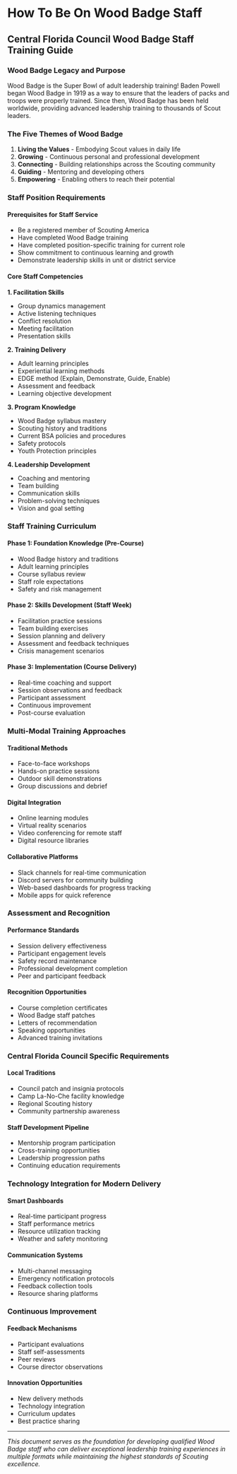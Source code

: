 # How To Be On Wood Badge Staff

## Central Florida Council Wood Badge Staff Training Guide

### Wood Badge Legacy and Purpose

Wood Badge is the Super Bowl of adult leadership training! Baden Powell began Wood Badge in 1919 as a way to ensure that the leaders of packs and troops were properly trained. Since then, Wood Badge has been held worldwide, providing advanced leadership training to thousands of Scout leaders.

### The Five Themes of Wood Badge

1. **Living the Values** - Embodying Scout values in daily life
2. **Growing** - Continuous personal and professional development
3. **Connecting** - Building relationships across the Scouting community
4. **Guiding** - Mentoring and developing others
5. **Empowering** - Enabling others to reach their potential

### Staff Position Requirements

#### Prerequisites for Staff Service
- Be a registered member of Scouting America
- Have completed Wood Badge training
- Have completed position-specific training for current role
- Show commitment to continuous learning and growth
- Demonstrate leadership skills in unit or district service

#### Core Staff Competencies

**1. Facilitation Skills**
- Group dynamics management
- Active listening techniques
- Conflict resolution
- Meeting facilitation
- Presentation skills

**2. Training Delivery**
- Adult learning principles
- Experiential learning methods
- EDGE method (Explain, Demonstrate, Guide, Enable)
- Assessment and feedback
- Learning objective development

**3. Program Knowledge**
- Wood Badge syllabus mastery
- Scouting history and traditions
- Current BSA policies and procedures
- Safety protocols
- Youth Protection principles

**4. Leadership Development**
- Coaching and mentoring
- Team building
- Communication skills
- Problem-solving techniques
- Vision and goal setting

### Staff Training Curriculum

#### Phase 1: Foundation Knowledge (Pre-Course)
- Wood Badge history and traditions
- Adult learning principles
- Course syllabus review
- Staff role expectations
- Safety and risk management

#### Phase 2: Skills Development (Staff Week)
- Facilitation practice sessions
- Team building exercises
- Session planning and delivery
- Assessment and feedback techniques
- Crisis management scenarios

#### Phase 3: Implementation (Course Delivery)
- Real-time coaching and support
- Session observations and feedback
- Participant assessment
- Continuous improvement
- Post-course evaluation

### Multi-Modal Training Approaches

#### Traditional Methods
- Face-to-face workshops
- Hands-on practice sessions
- Outdoor skill demonstrations
- Group discussions and debrief

#### Digital Integration
- Online learning modules
- Virtual reality scenarios
- Video conferencing for remote staff
- Digital resource libraries

#### Collaborative Platforms
- Slack channels for real-time communication
- Discord servers for community building
- Web-based dashboards for progress tracking
- Mobile apps for quick reference

### Assessment and Recognition

#### Performance Standards
- Session delivery effectiveness
- Participant engagement levels
- Safety record maintenance
- Professional development completion
- Peer and participant feedback

#### Recognition Opportunities
- Course completion certificates
- Wood Badge staff patches
- Letters of recommendation
- Speaking opportunities
- Advanced training invitations

### Central Florida Council Specific Requirements

#### Local Traditions
- Council patch and insignia protocols
- Camp La-No-Che facility knowledge
- Regional Scouting history
- Community partnership awareness

#### Staff Development Pipeline
- Mentorship program participation
- Cross-training opportunities
- Leadership progression paths
- Continuing education requirements

### Technology Integration for Modern Delivery

#### Smart Dashboards
- Real-time participant progress
- Staff performance metrics
- Resource utilization tracking
- Weather and safety monitoring

#### Communication Systems
- Multi-channel messaging
- Emergency notification protocols
- Feedback collection tools
- Resource sharing platforms

### Continuous Improvement

#### Feedback Mechanisms
- Participant evaluations
- Staff self-assessments
- Peer reviews
- Course director observations

#### Innovation Opportunities
- New delivery methods
- Technology integration
- Curriculum updates
- Best practice sharing

---

*This document serves as the foundation for developing qualified Wood Badge staff who can deliver exceptional leadership training experiences in multiple formats while maintaining the highest standards of Scouting excellence.*